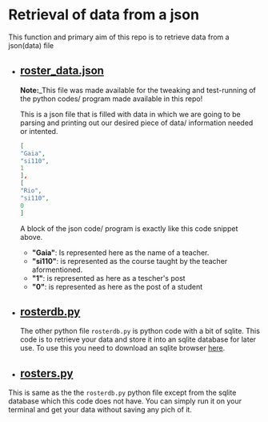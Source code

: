 # Retrieval of data from a json 
This function and primary aim of this repo is to retrieve data from a json(data) file

- ##  [roster_data.json](https://github.com/chryzcodez/py-projects/blob/master/all-python-codes/retrieve-school-data/roster_data.json)
    **Note:**_This file was made available for the tweaking and test-running of the python codes/ program made available in this repo!
    
    This is a json file that is filled with data in which we are going to be parsing and printing out our desired piece of data/ information needed or intented.
    ```json
    [
    "Gaia",
    "si110",
    1
  ],
  [
    "Rio",
    "si110",
    0
  ]
  ```
  A block of the json code/ program is exactly like this code snippet above. 
  - **"Gaia"**: Is represented here as the name of a teacher.
  - **"si110"**: is represented as the course taught by the teacher aformentioned.
  - **"1"**: is represented as here as a tescher's post
  - **"0"**: is represented as here as the post of a student
  
- ## [rosterdb.py](https://github.com/chryzcodez/py-projects/blob/master/all-python-codes/retrieve-school-data/rosterdb.py)
   The other python file `rosterdb.py` is python code with a bit of sqlite. This code is to retrieve your data and store it into an sqlite database for later use. To use this you need to download an sqlite browser [here](https://sqlitebrowser.org/dl/).
   
- ## [rosters.py](https://github.com/chryzcodez/py-projects/blob/master/all-python-codes/retrieve-school-data/rosters.py)
This is same as the the `rosterdb.py` python file except from the sqlite database which this code does not have. You can simply run it on your terminal and get your data without saving any pich of it.
